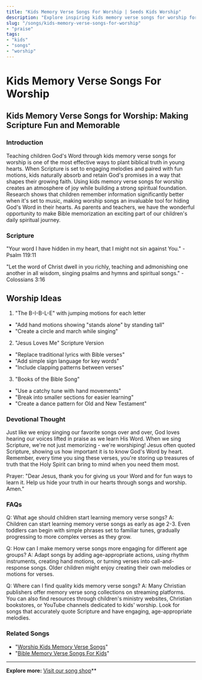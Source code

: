 ```yaml
---
title: "Kids Memory Verse Songs For Worship | Seeds Kids Worship"
description: "Explore inspiring kids memory verse songs for worship for children's worship and faith development. Biblical music resources for families and ministry."
slug: "/songs/kids-memory-verse-songs-for-worship"
- "praise"
tags:
- "kids"
- "songs"
- "worship"
---
```


# Kids Memory Verse Songs For Worship

## Kids Memory Verse Songs for Worship: Making Scripture Fun and Memorable

### Introduction
Teaching children God's Word through kids memory verse songs for worship is one of the most effective ways to plant biblical truth in young hearts. When Scripture is set to engaging melodies and paired with fun motions, kids naturally absorb and retain God's promises in a way that shapes their growing faith. Using kids memory verse songs for worship creates an atmosphere of joy while building a strong spiritual foundation. Research shows that children remember information significantly better when it's set to music, making worship songs an invaluable tool for hiding God's Word in their hearts. As parents and teachers, we have the wonderful opportunity to make Bible memorization an exciting part of our children's daily spiritual journey.

### Scripture
"Your word I have hidden in my heart, that I might not sin against You." - Psalm 119:11

"Let the word of Christ dwell in you richly, teaching and admonishing one another in all wisdom, singing psalms and hymns and spiritual songs." - Colossians 3:16

## Worship Ideas
1. "The B-I-B-L-E" with jumping motions for each letter
- "Add hand motions showing "stands alone" by standing tall"
- "Create a circle and march while singing"

2. "Jesus Loves Me" Scripture Version
- "Replace traditional lyrics with Bible verses"
- "Add simple sign language for key words"
- "Include clapping patterns between verses"

3. "Books of the Bible Song"
- "Use a catchy tune with hand movements"
- "Break into smaller sections for easier learning"
- "Create a dance pattern for Old and New Testament"

### Devotional Thought
Just like we enjoy singing our favorite songs over and over, God loves hearing our voices lifted in praise as we learn His Word. When we sing Scripture, we're not just memorizing - we're worshiping! Jesus often quoted Scripture, showing us how important it is to know God's Word by heart. Remember, every time you sing these verses, you're storing up treasures of truth that the Holy Spirit can bring to mind when you need them most.

Prayer: "Dear Jesus, thank you for giving us your Word and for fun ways to learn it. Help us hide your truth in our hearts through songs and worship. Amen."

### FAQs
Q: What age should children start learning memory verse songs?
A: Children can start learning memory verse songs as early as age 2-3. Even toddlers can begin with simple phrases set to familiar tunes, gradually progressing to more complex verses as they grow.

Q: How can I make memory verse songs more engaging for different age groups?
A: Adapt songs by adding age-appropriate actions, using rhythm instruments, creating hand motions, or turning verses into call-and-response songs. Older children might enjoy creating their own melodies or motions for verses.

Q: Where can I find quality kids memory verse songs?
A: Many Christian publishers offer memory verse song collections on streaming platforms. You can also find resources through children's ministry websites, Christian bookstores, or YouTube channels dedicated to kids' worship. Look for songs that accurately quote Scripture and have engaging, age-appropriate melodies.

### Related Songs

- "[Worship Kids Memory Verse Songs](/songs/worship-kids-memory-verse-songs/)"
- "[Bible Memory Verse Songs For Kids](/songs/bible-memory-verse-songs-for-kids/)"

---

**Explore more:** [Visit our song shop](https://seedskidsworship.com/shop)**

<!-- Schema Markup -->
<script type="application/ld+json">
{
  "@context": "https://schema.org",
  "@type": "MusicRecording",
  "name": "Kids Memory Verse Songs For Worship",
  "byArtist": {
    "@type": "MusicGroup",
    "name": "Seeds Kids Worship"
  },
  "isFamilyFriendly": true,
  "url": "https://seedskidsworship.com/songs/kids-memory-verse-songs-for-worship/"
}
</script>